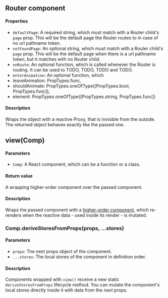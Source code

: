 ## Router component

#### Properties

- `defaultPage`: A required string, which must match with a Router child's `page` prop. This will be the default page the Router routes to in case of no url pathname token.
- `notFoundPage`: An optional string, which must match with a Router child's `page` prop. This will be the default page when there is a url pathname token, but it matches with no Router child.
- `onRoute`: An optional function, which is called whenever the Router is routing. It can be used to <span id='intercept-link'>TODO</span>, <span id='params-link'>TODO</span>, <span id='resolve-link'>TODO</span> and <span id='lazy-link'>TODO</span>.
- `enterAnimation`: An optional function, which
- leaveAnimation: PropTypes.func,
- shouldAnimate: PropTypes.oneOfType([PropTypes.bool, PropTypes.func]),
- element: PropTypes.oneOfType([PropTypes.string, PropTypes.func])

#### Description

Wraps the object with a reactive Proxy, that is invisible from the outside. The returned object behaves exactly like the passed one.

## view(Comp)

#### Parameters

- `Comp`: A React component, which can be a function or a class.

#### Return value

A wrapping higher-order component over the passed component.

#### Description

Wraps the passed component with a [higher-order component](https://reactjs.org/docs/higher-order-components.html), which re-renders when the reactive data - used inside its render - is mutated.

### Comp.deriveStoresFromProps(props, ...stores)

#### Parameters

- `props`: The next props object of the component.
- `...stores`: The local stores of the component in definition order.

#### Description

Components wrapped with `view()` receive a new static `deriveStoresFromProps` lifecycle method. You can mutate the component's local stores directly inside it with data from the next props.
